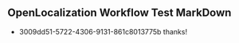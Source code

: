 ## OpenLocalization Workflow Test MarkDown
* 3009dd51-5722-4306-9131-861c8013775b thanks!

<!--HONumber=Jul16_HO4-->


